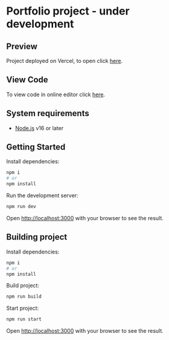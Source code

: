 # Portfolio project - under development

## Preview

Project deployed on Vercel, to open click [here](https://portfolio-two-sigma-63.vercel.app/).

## View Code

To view code in online editor click [here](https://github.dev/MatasA-commits/portfolio).

## System requirements

- [Node.js](https://nodejs.org/en/) v16 or later

## Getting Started

Install dependencies:

```bash
npm i
# or
npm install
```

Run the development server:

```bash
npm run dev
```

Open [http://localhost:3000](http://localhost:3000) with your browser to see the result.

## Building project

Install dependencies:

```bash
npm i
# or
npm install
```

Build project:

```bash
npm run build
```

Start project:

```bash
npm run start
```

Open [http://localhost:3000](http://localhost:3000) with your browser to see the result.
